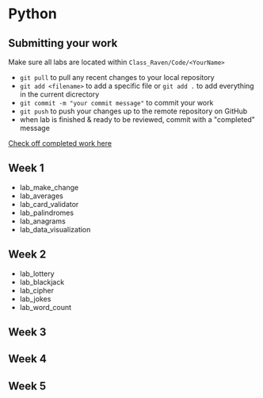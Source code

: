 # Python
## Submitting your work

Make sure all labs are located within `Class_Raven/Code/<YourName>`
- `git pull` to pull any recent changes to your local repository
- `git add <filename>` to add a specific file or `git add .` to add everything in the current dicrectory
- `git commit -m "your commit message"` to commit your work
- `git push` to push your changes up to the remote repository on GitHub
- when lab is finished & ready to be reviewed, commit with a "completed" message

 [Check off completed work here](https://docs.google.com/document/d/1FIEfkpRa00o4KCnnR45cFFjWIjSOdgNEQnmEge-KZC8/edit?usp=sharing)

## Week 1
- lab_make_change
- lab_averages
- lab_card_validator
- lab_palindromes
- lab_anagrams
- lab_data_visualization
## Week 2
- lab_lottery
- lab_blackjack
- lab_cipher
- lab_jokes
- lab_word_count
## Week 3
## Week 4
## Week 5
